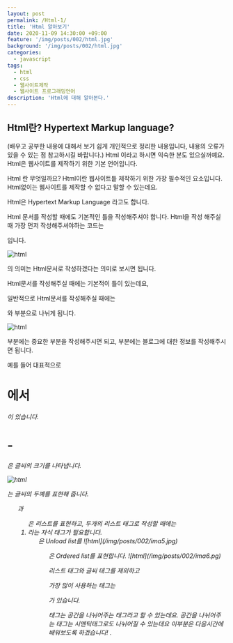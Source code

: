 ```yaml
---
layout: post
permalink: /Html-1/
title: 'Html 알아보기'
date: 2020-11-09 14:30:00 +09:00
feature: '/img/posts/002/html.jpg'
background: '/img/posts/002/html.jpg'
categories:
  - javascript
tags:
  - html
  - css
  - 웹사이트제작
  - 웹사이트 프로그래밍언어
description: 'Html에 대해 알아본다.'
---
```


## Html란? Hypertext Markup language?

(배우고 공부한 내용에 대해서 보기 쉽게 개인적으로 정리한 내용입니다,
내용의 오류가 있을 수 있는 점 참고하시길 바랍니다.)
Html 이라고 하시면 익숙한 분도 있으실꺼예요.
Html은 웹사이트를 제작하기 위한 기본 언어입니다.

Html  란 무엇일까요?
Html이란 웹사이트틑 제작하기 위한 가장 필수적인 요소입니다.
Html없이는 웹사이트를 제작할 수 없다고 말할 수 있는데요.

Html은 Hypertext Markup Language 라고도 합니다.


Html 문서를 작성할 때에도 기본적인 틀을 작성해주셔야 합니다.
Html을 작성 해주실 때 가장 먼저 작성해주셔야하는 코드는
<!DOCTYPE html>입니다.

![html](/img/posts/002/ima2.jpg)

<!DOCTYPE html>의 의미는 Html문서로 작성하겠다는 의미로 보시면 됩니다.
Html문서를 작성해주실 때에는 기본적이 틀이 있는데요,

일반적으로 Html문서를 작성해주실 때에는
<head>와 <Body>부분으로 나뉘게 됩니다.

![html](/img/posts/002/ima3.jpg)

<head>부분에는 중요한 부분을 작성해주시면 되고,
<body>부분에는 블로그에 대한 정보를 작성해주시면 됩니다.

예를 들어 대표적으로 <H1>에서 <H6>이 있습니다.

<H1>-<H6>은 글씨의 크기를 나타냅니다.

![html](/img/posts/002/ima4.jpg)

<bold> 는 글씨의 두꼐를 표현해 줍니다.

<ul>과 <ol>은 리스트를 표현하고,
두개의 리스트 태그로 작성할 때에는 <li>라는 자식 태그가 필요합니다.

<ul>은 Unload list를
![html](/img/posts/002/ima5.jpg)
<ol>은 Ordered list를 표현합니다.
![html](/img/posts/002/ima6.pg)

리스트 태그와 글씨 태그를 제외하고

가장 많이 사용하는 태그는 <div>가 있습니다.

<div>태그는 공간을 나뉘어주는 태그라고 할 수 있는데요.
공간을 나뉘어주는 태그는 시멘틱태그로도 나뉘어질 수 있는데요
이부분은 다음시간에 배워보도록 하겠습니다! .
